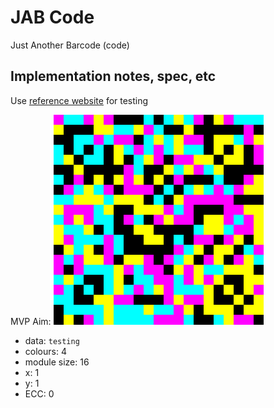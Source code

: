 # JAB Code
Just Another Barcode (code)

## Implementation notes, spec, etc
Use [reference website](https://jabcode.org/create) for testing

MVP Aim: ![testing.png](testing.png)

- data: `testing`
- colours: 4
- module size: 16
- x: 1
- y: 1
- ECC: 0